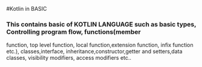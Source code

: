 #Kotlin in BASIC

### This contains basic of KOTLIN LANGUAGE such as basic types, Controlling program flow, functions(member
function, top level function, local function,extension function, infix function etc.), classes,interface,
inheritance,constructor,getter and setters,data classes, visibility modifiers, access modifiers etc..

